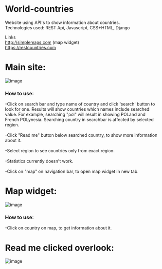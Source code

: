 # World-countries
Website using API's to show information about countries.\
Technologies used: REST Api, Javascript, CSS+HTML, Django

Links\
http://simplemaps.com (map widget)\
https://restcountries.com

# Main site:
![image](https://user-images.githubusercontent.com/109240918/229354729-faf3309c-04c8-4aa8-91c3-140e4300d1b8.png)

<h3>How to use:</h3>
  -Click on search bar and type name of country and click 'search' button to look for one. Results will show countries which names include searched value. For example, searching "pol" will result in showing POLand and French POLynesia. Searching country in searchbar is affected by selected region.<br><br>
  -Click "Read me" button below searched country, to show more information about it.<br><br>
  -Select region to see countries only from exact region.<br><br>
  -Statistics currently doesn't work.<br><br>
  -Click on "map" on navigation bar, to open map widget in new tab.

# Map widget:
![image](https://user-images.githubusercontent.com/109240918/229354916-ecbc6204-cc84-4f4f-b325-96159936a48e.png)
<h3>How to use:</h3>
  -Click on country on map, to get information about it.

# Read me clicked overlook:
![image](https://user-images.githubusercontent.com/109240918/229359396-8b400941-43cf-4021-87f3-d788448b8d46.png)
